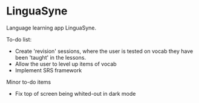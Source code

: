 # LinguaSyne
Language learning app LinguaSyne.

To-do list:
- Create 'revision' sessions, where the user is tested on vocab they have been 'taught' in the lessons.
- Allow the user to level up items of vocab
- Implement SRS framework

Minor to-do items
- Fix top of screen being whited-out in dark mode

